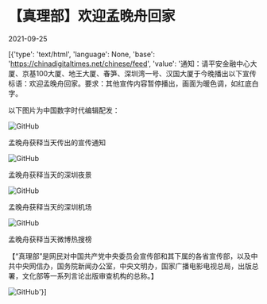 # 【真理部】欢迎孟晚舟回家

2021-09-25

[{'type': 'text/html', 'language': None, 'base': 'https://chinadigitaltimes.net/chinese/feed', 'value': '通知：请平安金融中心大厦、京基100大厦、地王大厦、春笋、深圳湾一号、汉国大厦于今晚播出以下宣传标语：欢迎孟晚舟回家。要求：其他宣传内容暂停播出，画面为暖色调，如红底白字。

以下图片为中国数字时代编辑配发：

![GitHub](https://chinadigitaltimes.net/chinese/files/2021/09/IMG_4448-1024x997.jpg)

孟晚舟获释当天传出的宣传通知

![GitHub](https://chinadigitaltimes.net/chinese/files/2021/09/IMG_4458-1024x768.jpg)

孟晚舟获释当天的深圳夜景

![GitHub](https://chinadigitaltimes.net/chinese/files/2021/09/IMG_4460.jpg)

孟晚舟获释当天的深圳机场

![GitHub](https://chinadigitaltimes.net/chinese/files/2021/09/image-3.png)

孟晚舟获释当天微博热搜榜



【“真理部”是网民对中国共产党中央委员会宣传部和其下属的各省宣传部，以及中共中央网信办，国务院新闻办公室，中央文明办，国家广播电影电视总局，出版总署，文化部等一系列言论出版审查机构的总称。】

![GitHub](http://chinadigitaltimes.net/chinese/files/2011/10/zhenlibu2.jpg)'}]